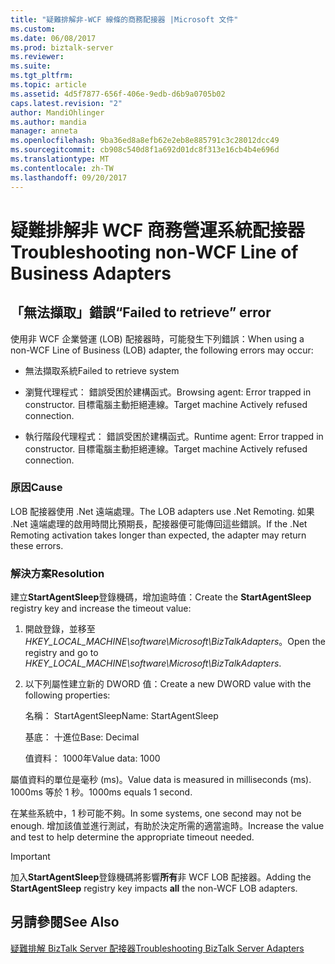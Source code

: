 ```yaml
---
title: "疑難排解非-WCF 線條的商務配接器 |Microsoft 文件"
ms.custom: 
ms.date: 06/08/2017
ms.prod: biztalk-server
ms.reviewer: 
ms.suite: 
ms.tgt_pltfrm: 
ms.topic: article
ms.assetid: 4d5f7877-656f-406e-9edb-d6b9a0705b02
caps.latest.revision: "2"
author: MandiOhlinger
ms.author: mandia
manager: anneta
ms.openlocfilehash: 9ba36ed8a8efb62e2eb8e885791c3c28012dcc49
ms.sourcegitcommit: cb908c540d8f1a692d01dc8f313e16cb4b4e696d
ms.translationtype: MT
ms.contentlocale: zh-TW
ms.lasthandoff: 09/20/2017
---
```

# <a name="troubleshooting-non-wcf-line-of-business-adapters"></a><span data-ttu-id="ed1fb-102">疑難排解非 WCF 商務營運系統配接器</span><span class="sxs-lookup"><span data-stu-id="ed1fb-102">Troubleshooting non-WCF Line of Business Adapters</span></span>
## <a name="failed-to-retrieve-error"></a><span data-ttu-id="ed1fb-103">「無法擷取」錯誤</span><span class="sxs-lookup"><span data-stu-id="ed1fb-103">“Failed to retrieve” error</span></span>  
 <span data-ttu-id="ed1fb-104">使用非 WCF 企業營運 (LOB) 配接器時，可能發生下列錯誤：</span><span class="sxs-lookup"><span data-stu-id="ed1fb-104">When using a non-WCF Line of Business (LOB) adapter, the following errors may occur:</span></span>  
  
-   <span data-ttu-id="ed1fb-105">無法擷取系統</span><span class="sxs-lookup"><span data-stu-id="ed1fb-105">Failed to retrieve system</span></span>  
  
-   <span data-ttu-id="ed1fb-106">瀏覽代理程式： 錯誤受困於建構函式。</span><span class="sxs-lookup"><span data-stu-id="ed1fb-106">Browsing agent: Error trapped in constructor.</span></span> <span data-ttu-id="ed1fb-107">目標電腦主動拒絕連線。</span><span class="sxs-lookup"><span data-stu-id="ed1fb-107">Target machine Actively refused connection.</span></span>  
  
-   <span data-ttu-id="ed1fb-108">執行階段代理程式： 錯誤受困於建構函式。</span><span class="sxs-lookup"><span data-stu-id="ed1fb-108">Runtime agent: Error trapped in constructor.</span></span> <span data-ttu-id="ed1fb-109">目標電腦主動拒絕連線。</span><span class="sxs-lookup"><span data-stu-id="ed1fb-109">Target machine Actively refused connection.</span></span>  
  
### <a name="cause"></a><span data-ttu-id="ed1fb-110">原因</span><span class="sxs-lookup"><span data-stu-id="ed1fb-110">Cause</span></span>  
 <span data-ttu-id="ed1fb-111">LOB 配接器使用 .Net 遠端處理。</span><span class="sxs-lookup"><span data-stu-id="ed1fb-111">The LOB adapters use .Net Remoting.</span></span> <span data-ttu-id="ed1fb-112">如果 .Net 遠端處理的啟用時間比預期長，配接器便可能傳回這些錯誤。</span><span class="sxs-lookup"><span data-stu-id="ed1fb-112">If the .Net Remoting activation takes longer than expected, the adapter may return these errors.</span></span>  
  
### <a name="resolution"></a><span data-ttu-id="ed1fb-113">解決方案</span><span class="sxs-lookup"><span data-stu-id="ed1fb-113">Resolution</span></span>  
 <span data-ttu-id="ed1fb-114">建立**StartAgentSleep**登錄機碼，增加逾時值：</span><span class="sxs-lookup"><span data-stu-id="ed1fb-114">Create the **StartAgentSleep** registry key and increase the timeout value:</span></span>  
  
1.  <span data-ttu-id="ed1fb-115">開啟登錄，並移至*HKEY_LOCAL_MACHINE\software\Microsoft\BizTalkAdapters*。</span><span class="sxs-lookup"><span data-stu-id="ed1fb-115">Open the registry and go to *HKEY_LOCAL_MACHINE\software\Microsoft\BizTalkAdapters*.</span></span>  
  
2.  <span data-ttu-id="ed1fb-116">以下列屬性建立新的 DWORD 值：</span><span class="sxs-lookup"><span data-stu-id="ed1fb-116">Create a new DWORD value with the following properties:</span></span>  
  
     <span data-ttu-id="ed1fb-117">名稱： StartAgentSleep</span><span class="sxs-lookup"><span data-stu-id="ed1fb-117">Name: StartAgentSleep</span></span>  
  
     <span data-ttu-id="ed1fb-118">基底： 十進位</span><span class="sxs-lookup"><span data-stu-id="ed1fb-118">Base: Decimal</span></span>  
  
     <span data-ttu-id="ed1fb-119">值資料： 1000年</span><span class="sxs-lookup"><span data-stu-id="ed1fb-119">Value data: 1000</span></span>  
  
 <span data-ttu-id="ed1fb-120">屬值資料的單位是毫秒 (ms)。</span><span class="sxs-lookup"><span data-stu-id="ed1fb-120">Value data is measured in milliseconds (ms).</span></span> <span data-ttu-id="ed1fb-121">1000ms 等於 1 秒。</span><span class="sxs-lookup"><span data-stu-id="ed1fb-121">1000ms equals 1 second.</span></span>  
  
 <span data-ttu-id="ed1fb-122">在某些系統中，1 秒可能不夠。</span><span class="sxs-lookup"><span data-stu-id="ed1fb-122">In some systems, one second may not be enough.</span></span> <span data-ttu-id="ed1fb-123">增加該值並進行測試，有助於決定所需的適當逾時。</span><span class="sxs-lookup"><span data-stu-id="ed1fb-123">Increase the value and test to help determine the appropriate timeout needed.</span></span>  
  
> [!IMPORTANT]
>  <span data-ttu-id="ed1fb-124">加入**StartAgentSleep**登錄機碼將影響**所有**非 WCF LOB 配接器。</span><span class="sxs-lookup"><span data-stu-id="ed1fb-124">Adding the **StartAgentSleep** registry key impacts **all** the non-WCF LOB adapters.</span></span>  
  
## <a name="see-also"></a><span data-ttu-id="ed1fb-125">另請參閱</span><span class="sxs-lookup"><span data-stu-id="ed1fb-125">See Also</span></span>  
 [<span data-ttu-id="ed1fb-126">疑難排解 BizTalk Server 配接器</span><span class="sxs-lookup"><span data-stu-id="ed1fb-126">Troubleshooting BizTalk Server Adapters</span></span>](../core/troubleshooting-biztalk-server-adapters.md)